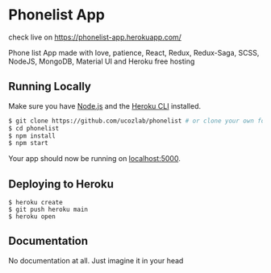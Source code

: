 # Phonelist App

check live on https://phonelist-app.herokuapp.com/

Phone list App made with love, patience, React, Redux, Redux-Saga, SCSS, NodeJS, MongoDB, Material UI and Heroku free hosting

## Running Locally

Make sure you have [Node.js](http://nodejs.org/) and the [Heroku CLI](https://cli.heroku.com/) installed.

```sh
$ git clone https://github.com/ucozlab/phonelist # or clone your own fork
$ cd phonelist
$ npm install
$ npm start
```

Your app should now be running on [localhost:5000](http://localhost:5000/).

## Deploying to Heroku

```
$ heroku create
$ git push heroku main
$ heroku open
```

## Documentation

No documentation at all. Just imagine it in your head
